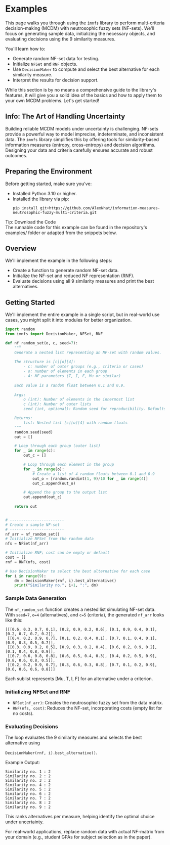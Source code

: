 # Examples

This page walks you through using the `imnfs` library to perform multi-criteria decision-making (MCDM) with neutrosophic fuzzy sets (NF-sets). We'll focus on generating sample data, initializing the necessary objects, and evaluating decisions using the 9 similarity measures.

You'll learn how to:
- Generate random NF-set data for testing.
- Initialize `NFSet` and `RNF` objects.
- Use `DecisionMaker` to compute and select the best alternative for each similarity measure.
- Interpret the results for decision support.

While this section is by no means a comprehensive guide to the library's features, it will give you a solid idea of the basics and how to apply them to your own MCDM problems. Let's get started!

## Info: The Art of Handling Uncertainty
Building reliable MCDM models under uncertainty is challenging. NF-sets provide a powerful way to model imprecise, indeterminate, and inconsistent data. The `imnfs` library simplifies this by offering tools for similarity-based information measures (entropy, cross-entropy) and decision algorithms. Designing your data and criteria carefully ensures accurate and robust outcomes.

## Preparing the Environment
Before getting started, make sure you've:
- Installed Python 3.10 or higher.
- Installed the library via pip:  
  ```
  pip install git+https://github.com/AlexNhat/information-measures-neutrosophic-fuzzy-multi-criteria.git
  ```

Tip: Download the Code  
The runnable code for this example can be found in the repository's examples/ folder or adapted from the snippets below.

## Overview
We'll implement the example in the following steps:
- Create a function to generate random NF-set data.
- Initialize the NF-set and reduced NF representation (RNF).
- Evaluate decisions using all 9 similarity measures and print the best alternatives.

## Getting Started
We'll implement the entire example in a single script, but in real-world use cases, you might split it into modules for better organization.

```python
import random
from imnfs import DecisionMaker, NFSet, RNF

def nf_random_set(o, c, seed=7):
    """
    Generate a nested list representing an NF-set with random values.
    
    The structure is [c][o][4]:
        - c: number of outer groups (e.g., criteria or cases)
        - o: number of elements in each group
        - 4: NF parameters (T, I, F, Mu or similar)
    
    Each value is a random float between 0.1 and 0.9.
    
    Args:
        o (int): Number of elements in the innermost list
        c (int): Number of outer lists
        seed (int, optional): Random seed for reproducibility. Defaults to 7.

    Returns:
        list: Nested list [c][o][4] with random floats
    """
    random.seed(seed)
    out = []

    # Loop through each group (outer list)
    for _ in range(c):
        out_c = []

        # Loop through each element in the group
        for _ in range(o):
            # Create a list of 4 random floats between 0.1 and 0.9
            out_o = [random.randint(1, 9)/10 for _ in range(4)]
            out_c.append(out_o)

        # Append the group to the output list
        out.append(out_c)
    
    return out


# ------------------------
# Create a sample NF-set
# ------------------------
nf_arr = nf_random_set()
# Initialize NFSet from the random data
nfs = NFSet(nf_arr)

# Initialize RNF; cost can be empty or default
cost = []
rnf = RNF(nfs, cost)

# Use DecisionMaker to select the best alternative for each case
for i in range(9):
    dm = DecisionMaker(rnf, i).best_alternative()
    print("Similarity no.", i+1, ":", dm)
```

### Sample Data Generation
The `nf_random_set` function creates a nested list simulating NF-set data. With `seed=7`, `o=4` (alternatives), and `c=5` (criteria), the generated `nf_arr` looks like this:

```
[[[0.6, 0.3, 0.7, 0.1], [0.2, 0.9, 0.2, 0.6], [0.1, 0.9, 0.4, 0.1], [0.2, 0.7, 0.7, 0.2]],
 [[0.4, 0.2, 0.9, 0.7], [0.1, 0.2, 0.4, 0.1], [0.7, 0.1, 0.4, 0.1], [0.9, 0.3, 0.5, 0.7]],
 [[0.3, 0.9, 0.2, 0.5], [0.9, 0.3, 0.2, 0.4], [0.6, 0.2, 0.9, 0.2], [0.1, 0.4, 0.8, 0.9]],
 [[0.7, 0.6, 0.8, 0.8], [0.6, 0.5, 0.4, 0.3], [0.4, 0.2, 0.5, 0.9], [0.8, 0.6, 0.8, 0.5]],
 [[0.2, 0.2, 0.9, 0.7], [0.3, 0.6, 0.3, 0.8], [0.7, 0.1, 0.2, 0.9], [0.6, 0.6, 0.6, 0.8]]]
```

Each sublist represents [Mu, T, I, F] for an alternative under a criterion.

### Initializing NFSet and RNF
- `NFSet(nf_arr)`: Creates the neutrosophic fuzzy set from the data matrix.
- `RNF(nfs, cost)`: Reduces the NF-set, incorporating costs (empty list for no costs).

### Evaluating Decisions
The loop evaluates the 9 similarity measures and selects the best alternative using  

`DecisionMaker(rnf, i).best_alternative()`.  

Example Output:  
```
Similarity no. 1 : 2
Similarity no. 2 : 2
Similarity no. 3 : 2
Similarity no. 4 : 2
Similarity no. 5 : 2
Similarity no. 6 : 2
Similarity no. 7 : 2
Similarity no. 8 : 2
Similarity no. 9 : 2
```

This ranks alternatives per measure, helping identify the optimal choice under uncertainty.

For real-world applications, replace random data with actual NF-matrix from your domain (e.g., student GPAs for subject selection as in the paper).